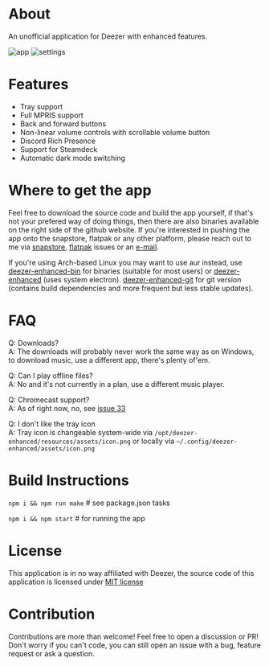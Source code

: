 # About

An unofficial application for Deezer with enhanced features.

![app](https://github.com/duzda/deezer-enhanced/assets/25201406/4a7a2294-0c41-42c4-80e4-b4f5993673ba)
![settings](https://github.com/duzda/deezer-enhanced/assets/25201406/af71a428-e6c7-4a30-a301-2b21c9677f7d)

# Features

- Tray support
- Full MPRIS support
- Back and forward buttons
- Non-linear volume controls with scrollable volume button
- Discord Rich Presence
- Support for Steamdeck
- Automatic dark mode switching

# Where to get the app

Feel free to download the source code and build the app yourself, if that's not your prefered way of doing things, then there are also binaries available on the right side of the github website. If you're interested in pushing the app onto the snapstore, flatpak or any other platform, please reach out to me via [snapstore](https://github.com/duzda/deezer-enhanced/issues/21), [flatpak](https://github.com/duzda/deezer-enhanced/issues/22) issues or an [e-mail](https://github.com/duzda).

If you're using Arch-based Linux you may want to use aur instead, use [deezer-enhanced-bin](https://aur.archlinux.org/packages/deezer-enhanced-bin/) for binaries (suitable for most users) or [deezer-enhanced](https://aur.archlinux.org/packages/deezer-enhanced) (uses system electron). [deezer-enhanced-git](https://aur.archlinux.org/packages/deezer-enhanced-git/) for git version (contains build dependencies and more frequent but less stable updates).

# FAQ

Q: Downloads?  
A: The downloads will probably never work the same way as on Windows, to download music, use a different app, there's plenty of'em.

Q: Can I play offline files?  
A: No and it's not currently in a plan, use a different music player.  

Q: Chromecast support?  
A: As of right now, no, see [issue 33](https://github.com/duzda/deezer-enhanced/issues/33)

Q: I don't like the tray icon  
A: Tray icon is changeable system-wide via `/opt/deezer-enhanced/resources/assets/icon.png` or locally via `~/.config/deezer-enhanced/assets/icon.png`

# Build Instructions

`npm i && npm run make` # see package.json tasks

`npm i && npm start` # for running the app

# License

This application is in no way affiliated with Deezer, the source code of this application is licensed under [MIT license](LICENSE)

# Contribution

Contributions are more than welcome! Feel free to open a discussion or PR!  
Don't worry if you can't code, you can still open an issue with a bug, feature request or ask a question.
